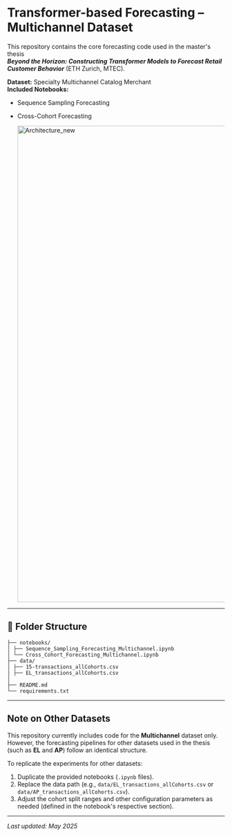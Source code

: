 
# Transformer-based Forecasting – Multichannel Dataset

This repository contains the core forecasting code used in the master's thesis  
**_Beyond the Horizon: Constructing Transformer Models to Forecast Retail Customer Behavior_** (ETH Zurich, MTEC).

**Dataset:** Specialty Multichannel Catalog Merchant  
**Included Notebooks:**
- Sequence Sampling Forecasting
- Cross-Cohort Forecasting

  <img width="1104" alt="Architecture_new" src="https://github.com/user-attachments/assets/9e899aa1-614e-4c33-b799-f8e363c30e27" />
---

## 📁 Folder Structure
```
├── notebooks/
│ ├── Sequence_Sampling_Forecasting_Multichannel.ipynb
│ └── Cross_Cohort_Forecasting_Multichannel.ipynb
├── data/
│ ├── 15-transactions_allCohorts.csv
│ ├── EL_transactions_allCohorts.csv
│
├── README.md
└── requirements.txt
```



---

## Note on Other Datasets

This repository currently includes code for the **Multichannel** dataset only.  
However, the forecasting pipelines for other datasets used in the thesis (such as **EL** and **AP**) follow an identical structure.

To replicate the experiments for other datasets:

1. Duplicate the provided notebooks (`.ipynb` files).
2. Replace the data path (e.g., `data/EL_transactions_allCohorts.csv` or `data/AP_transactions_allCohorts.csv`).
3. Adjust the cohort split ranges and other configuration parameters as needed (defined in the notebook's respective section).

---

_Last updated: May 2025_
